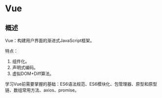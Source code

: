 # Vue

## 概述

Vue：构建用户界面的渐进式JavaScript框架。

特点：

1. 组件化。
2. 声明式编码。
3. 虚拟DOM+Diff算法。

学习Vue前需要掌握的基础：ES6语法规范、ES6模块化、包管理器、原型和原型链、数组常用方法、axios、promise。

